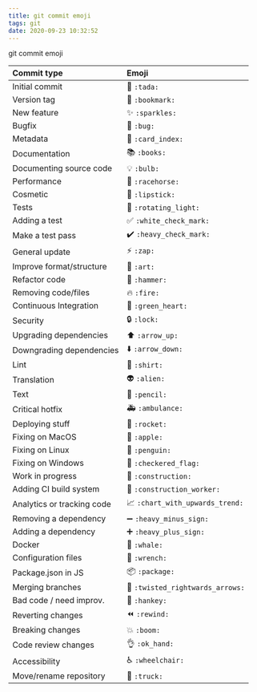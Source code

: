 ```yaml
---
title: git commit emoji
tags: git
date: 2020-09-23 10:32:52
---
```

git commit emoji

<!-- more -->

|   Commit type              | Emoji                                         |
|:---------------------------|:----------------------------------------------|
| Initial commit             |  🎉 `:tada:`                                   |
| Version tag                |  🔖 `:bookmark:`                               |
| New feature                |  ✨ `:sparkles:`                               |
| Bugfix                     |  🐛 `:bug:`                                    |
| Metadata                   |  📇 `:card_index:`                             |
| Documentation              |  📚 `:books:`                                  |
| Documenting source code    |  💡 `:bulb:`                                   |
| Performance                |  🐎 `:racehorse:`                              |
| Cosmetic                   |  💄 `:lipstick:`                               |
| Tests                      |  🚨 `:rotating_light:`                         |
| Adding a test              |  ✅ `:white_check_mark:`                       |
| Make a test pass           |  ✔️ `:heavy_check_mark:`                       |
| General update             |  ⚡ `:zap:`                                    |
| Improve format/structure   |  🎨 `:art:`                                    |
| Refactor code              |  🔨 `:hammer:`                                 |
| Removing code/files        |  🔥 `:fire:`                                   |
| Continuous Integration     |  💚 `:green_heart:`                            |
| Security                   |  🔒 `:lock:`                                   |
| Upgrading dependencies     |  ⬆️ `:arrow_up:`                               |
| Downgrading dependencies   |  ⬇️ `:arrow_down:`                             |
| Lint                       |  👕 `:shirt:`                                  |
| Translation                |  👽 `:alien:`                                  |
| Text                       |  📝 `:pencil:`                                 |
| Critical hotfix            |  🚑 `:ambulance:`                              |
| Deploying stuff            |  🚀 `:rocket:`                                 |
| Fixing on MacOS            |  🍎 `:apple:`                                  |
| Fixing on Linux            |  🐧 `:penguin:`                                |
| Fixing on Windows          |  🏁 `:checkered_flag:`                         |
| Work in progress           |  🚧 `:construction:`                           |
| Adding CI build system     |  👷 `:construction_worker:`                    |
| Analytics or tracking code |  📈 `:chart_with_upwards_trend:`               |
| Removing a dependency      |  ➖ `:heavy_minus_sign:`                       |
| Adding a dependency        |  ➕ `:heavy_plus_sign:`                        |
| Docker                     |  🐳 `:whale:`                                  |
| Configuration files        |  🔧 `:wrench:`                                 |
| Package.json in JS         |  📦 `:package:`                                |
| Merging branches           |  🔀 `:twisted_rightwards_arrows:`              |
| Bad code / need improv.    |  💩 `:hankey:`                                 |
| Reverting changes          |  ⏪ `:rewind:`                                 |
| Breaking changes           |  💥 `:boom:`                                   |
| Code review changes        |  👌 `:ok_hand:`                                |
| Accessibility              |  ♿ `:wheelchair:`                             |
| Move/rename repository     |  🚚 `:truck:`                                  |
